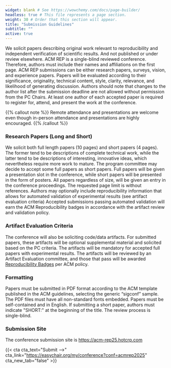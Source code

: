 ```yaml
---
widget: blank # See https://wowchemy.com/docs/page-builder/
headless: true # This file represents a page section.
weight: 30 # Order that this section will appear.
title: "Submission Guidelines"
subtitle: ""
active: true
---
```

We solicit papers describing original work relevant to reproducibility and independent verification of scientific results. And not published or under review elsewhere. ACM REP is a single-blind reviewed conference. Therefore, authors must include their names and affiliations on the first page. ACM REP submissions can be either research papers, surveys, vision, and experience papers. Papers will be evaluated according to their significance, originality, technical content, style, clarity, relevance, and likelihood of generating discussion. Authors should note that changes to the author list after the submission deadline are not allowed without permission from the PC Chairs. At least one author of each accepted paper is required to register for, attend, and present the work at the conference. 

{{% callout note %}}
Remote attendance and presentations are welcome even though in-person attendance and presentations are highly encouraged.
{{% /callout %}}

### Research Papers (Long and Short)

We solicit both full length papers (10 pages) and short papers (4 pages). The former tend to be descriptions of complete technical work, while the latter tend to be descriptions of interesting, innovative ideas, which nevertheless require more work to mature. The program committee may decide to accept some full papers as short papers. Full papers will be given a presentation slot in the conference, while short papers will be presented in the form of posters. All papers regardless of size, will be given an entry in the conference proceedings. The requested page limit is without references. Authors may optionally include reproducibility information that allows for automated validation of experimental results (see artifact evaluation criteria) Accepted submissions passing automated validation will earn the ACM Reproducibility badges in accordance with the artifact review and validation policy.

### Artifact Evaluation Criteria

The conference will also be soliciting code/data artifacts. For submitted papers, these artifacts will be optional supplemental material and solicited based on the PC criteria. The artifacts will be mandatory for accepted full papers with experimental results. The artifacts will be reviewed by an Artifact Evaluation committee, and those that pass will be awarded [Reproducibility Badges](https://www.acm.org/publications/policies/artifact-review-and-badging-current) per ACM policy. 

### Formatting 

Papers must be submitted in PDF format according to the ACM template published in the ACM guidelines, selecting the generic “sigconf” sample. The PDF files must have all non-standard fonts embedded. Papers must be self-contained and in English. If submitting a short paper, authors must indicate "SHORT:" at the beginning of the title. The review process is single-blind. 

### Submission Site

The conference submission site is https://acm-rep25.hotcrp.com

{{< cta cta_text="Submit -->" cta_link="https://easychair.org/my/conference?conf=acmrep2025" cta_new_tab="false" >}}

